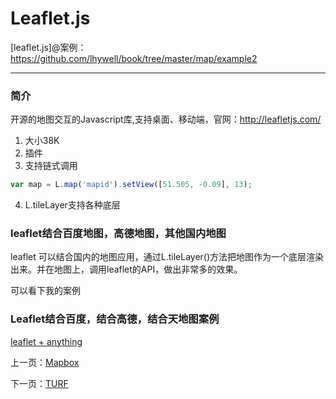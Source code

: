 Leaflet.js
====================

[leaflet.js]@案例：https://github.com/lhywell/book/tree/master/map/example2

-------------------

### 简介

开源的地图交互的Javascript库,支持桌面、移动端，官网：http://leafletjs.com/

1. 大小38K
2. 插件
3. 支持链式调用
```js
var map = L.map('mapid').setView([51.505, -0.09], 13);
```
4. L.tileLayer支持各种底层

### leaflet结合百度地图，高德地图，其他国内地图

leaflet 可以结合国内的地图应用，通过L.tileLayer()方法把地图作为一个底层渲染出来。并在地图上，调用leaflet的API，做出非常多的效果。

可以看下我的案例

### Leaflet结合百度，结合高德，结合天地图案例

[leaflet + anything](https://github.com/lhywell/book/tree/master/map/example2/leaf+baidu.html)

上一页：[Mapbox](https://github.com/lhywell/book/blob/master/map/2.1README.md)

下一页：[TURF](https://github.com/lhywell/book/blob/master/map/2.3README.md)